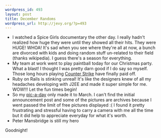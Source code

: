 ```yaml
--- 
wordpress_id: 493
layout: post
title: December Randoms
wordpress_url: http://jevy.org/?p=493
---
```

<ul>
	<li>I watched a Spice Girls documentary the other day.  I really hadn't realized how huge they were until they showed all their hits.  They were HUGE!  WHOA!  It's sad when you see where they're all at now, a bunch are divorced with kids and doing random stuff un-related to their field (thanks wikipedia).  I guess there's a season for everything.</li>
	<li>My team at work went to play paintball today for our Christmas party.  What a blast!  I thought I was pretty darn good if I do say so myself.  Those long hours playing <a href="http://en.wikipedia.org/wiki/Counter_strike">Counter Strike</a> have finally paid off.</li>
	<li>Ruby on Rails is stinking unreal!  It's like the designers knew of all my headaches developing with J2EE and made it super simple for me.  WOW!!!  Let the fun times begin!</li>
	<li>So my <a href="http://flickr.com/photos/jevy/sets/72157594460179337/">pic-a-day</a> only made it to March.  I can't find the initial announcement post and some of the pictures are archives because I went passed the limit of free pictures displayed :( I found it pretty frustrating and stressful having to carry a camera with me all the time but it did help to appreciate everyday for what it's worth.</li>
	<li>Peter Mansbridge is still my hero</li>
</ul>

Goodnight!
